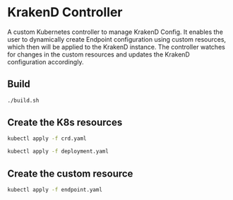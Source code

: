 # KrakenD Controller

A custom Kubernetes controller to manage KrakenD Config. It enables the user to dynamically create Endpoint configuration using custom resources, which then will be applied to the KrakenD instance. The controller watches for changes in the custom resources and updates the KrakenD configuration accordingly.

## Build

```bash
./build.sh
```

## Create the K8s resources
```bash
kubectl apply -f crd.yaml

kubectl apply -f deployment.yaml
```

## Create the custom resource


```bash
kubectl apply -f endpoint.yaml
```
```
